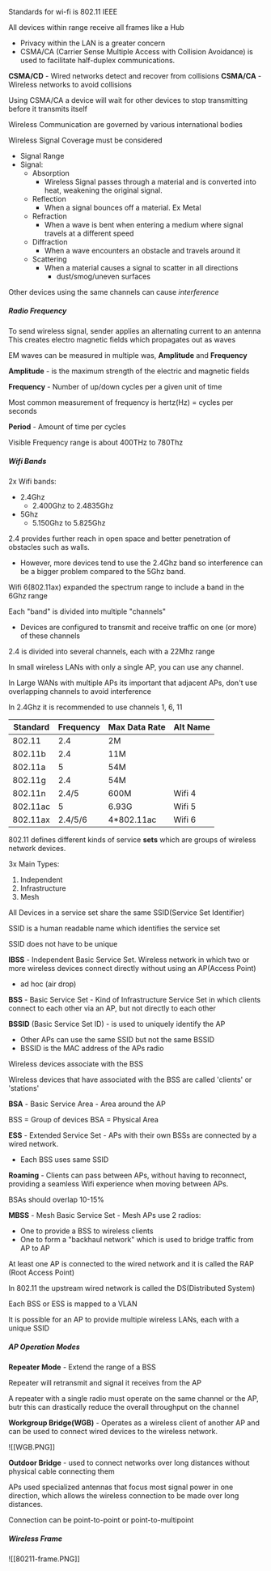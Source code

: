 
Standards for wi-fi is 802.11 IEEE

All devices within range receive all frames like a Hub

- Privacy within the LAN is a greater concern
- CSMA/CA (Carrier Sense Multiple Access with Collision Avoidance) is used to facilitate half-duplex communications.  

**CSMA/CD** - Wired networks detect and recover from collisions
**CSMA/CA** - Wireless networks to avoid collisions

Using CSMA/CA a device will wait for other devices to stop transmitting before it transmits itself

Wireless Communication are governed by various international bodies

Wireless Signal Coverage must be considered
- Signal Range
- Signal:
	- Absorption
		- Wireless Signal passes through a material and is converted into heat, weakening the original signal.  
	- Reflection
		- When a signal bounces off a material.  Ex Metal
	- Refraction
		- When a wave is bent when entering a medium where signal travels at a different speed
	- Diffraction
		- When a wave encounters an obstacle and travels around it
	- Scattering
		- When a material causes a signal to scatter in all directions
			- dust/smog/uneven surfaces

Other devices using the same channels can cause *interference*

##### Radio Frequency

To send wireless signal, sender applies an alternating current to an antenna
	This creates electro magnetic fields which propagates out as waves

EM waves can be measured in multiple was, **Amplitude** and **Frequency**

**Amplitude** - is the maximum strength of the electric and magnetic fields

**Frequency** - Number of up/down cycles per a given unit of time

Most common measurement of frequency is hertz(Hz) = cycles per seconds

**Period** - Amount of time per cycles

Visible Frequency range is about 400THz to 780Thz

##### Wifi Bands

2x Wifi bands:
- 2.4Ghz
	- 2.400Ghz to 2.4835Ghz
- 5Ghz
	- 5.150Ghz to 5.825Ghz

2.4 provides further reach in open space and better penetration of obstacles such as walls. 
- However, more devices tend to use the 2.4Ghz band so interference can be a bigger problem compared to the 5Ghz band.

Wifi 6(802.11ax) expanded the spectrum range to include a band in the 6Ghz range

Each "band" is divided into multiple "channels"
- Devices are configured to transmit and receive traffic on one (or more) of these channels

2.4 is divided into several channels, each with a 22Mhz range

In small wireless LANs with only a single AP, you can use any channel.

In Large WANs with multiple APs its important that adjacent APs, don't use overlapping channels to avoid interference

In 2.4Ghz it is recommended to use channels 1, 6, 11

| Standard | Frequency | Max Data Rate | Alt Name |
| -------- | --------- | ------------- | -------- |
| 802.11   | 2.4       | 2M            |          |
| 802.11b  | 2.4       | 11M           |          |
| 802.11a  | 5         | 54M           |          |
| 802.11g  | 2.4       | 54M           |          |
| 802.11n  | 2.4/5     | 600M          | Wifi 4   |
| 802.11ac | 5         | 6.93G         | Wifi 5   |
| 802.11ax | 2.4/5/6   | 4*802.11ac    | Wifi 6   |
802.11 defines different kinds of service **sets** which are groups of wireless network devices.

3x Main Types:
1. Independent
2. Infrastructure
3. Mesh

All Devices in a service set share the same SSID(Service Set Identifier) 

SSID is a human readable name which identifies the service set

SSID does not have to be unique

**IBSS** - Independent Basic Service Set.  Wireless network in which two or more wireless devices connect directly without using an AP(Access Point)
- ad hoc (air drop)

**BSS** - Basic Service Set - Kind of Infrastructure Service Set in which clients connect to each other via an AP, but not directly to each other

**BSSID** (Basic Service Set ID) - is used to uniquely identify the AP
- Other APs can use the same SSID but not the same BSSID
- BSSID is the MAC address of the APs radio

Wireless devices associate with the BSS

Wireless devices that have associated with the BSS are called 'clients' or 'stations'

**BSA** - Basic Service Area - Area around the AP

BSS = Group of devices
BSA = Physical Area

**ESS** - Extended Service Set - APs with their own BSSs are connected by a wired network.  
- Each BSS uses same SSID

**Roaming** - Clients can pass between APs, without having to reconnect, providing a seamless Wifi experience when moving between APs.  

BSAs should overlap 10-15%

**MBSS** - Mesh Basic Service Set - Mesh APs use 2 radios: 
- One to provide a BSS to wireless clients
- One to form a "backhaul network" which is used to bridge traffic from AP to AP

At least one AP is connected to  the wired network and it is called the RAP (Root Access Point)

In 802.11 the upstream wired network is called the   DS(Distributed System)

Each BSS or ESS is mapped to a VLAN

It is possible for an AP to provide multiple wireless LANs, each with a unique SSID

##### AP Operation Modes

**Repeater Mode** - Extend the range of a BSS

Repeater will retransmit and signal it receives from the AP 

A repeater with a single radio must operate on the same channel or the AP, butr this can drastically reduce the overall throughput on the channel

**Workgroup Bridge(WGB)** - Operates as a wireless client of another AP and can be used to connect wired devices to the wireless network.  

![[WGB.PNG]]

**Outdoor Bridge** - used to connect networks over long distances without physical cable connecting them

APs used specialized antennas that focus most signal power in one direction, which allows the wireless connection to be made over long distances.  

Connection can be point-to-point or point-to-multipoint

##### Wireless Frame

![[80211-frame.PNG]]